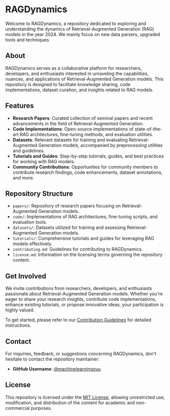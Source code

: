 # RAGDynamics

Welcome to RAGDynamics, a repository dedicated to exploring and understanding the dynamics of Retrieval-Augmented Generation (RAG) models in the year 2024. We mainly focus on new data parsers, upgraded tools and techniques

## About

RAGDynamics serves as a collaborative platform for researchers, developers, and enthusiasts interested in unraveling the capabilities, nuances, and applications of Retrieval-Augmented Generation models. This repository is designed to facilitate knowledge sharing, code implementations, dataset curation, and insights related to RAG models.

## Features

- **Research Papers**: Curated collection of seminal papers and recent advancements in the field of Retrieval-Augmented Generation.
- **Code Implementations**: Open-source implementations of state-of-the-art RAG architectures, fine-tuning methods, and evaluation utilities.
- **Datasets**: Relevant datasets for training and evaluating Retrieval-Augmented Generation models, accompanied by preprocessing utilities and guidelines.
- **Tutorials and Guides**: Step-by-step tutorials, guides, and best practices for working with RAG models.
- **Community Contributions**: Opportunities for community members to contribute research findings, code enhancements, dataset annotations, and more.

## Repository Structure

- `papers/`: Repository of research papers focusing on Retrieval-Augmented Generation models.
- `code/`: Implementations of RAG architectures, fine-tuning scripts, and evaluation tools.
- `datasets/`: Datasets utilized for training and assessing Retrieval-Augmented Generation models.
- `tutorials/`: Comprehensive tutorials and guides for leveraging RAG models effectively.
- `contributing.md`: Guidelines for contributing to RAGDynamics.
- `license.md`: Information on the licensing terms governing the repository content.

## Get Involved

We invite contributions from researchers, developers, and enthusiasts passionate about Retrieval-Augmented Generation models. Whether you're eager to share your research insights, contribute code implementations, enhance existing tutorials, or propose innovative ideas, your participation is highly valued.

To get started, please refer to our [Contribution Guidelines](contributing.md) for detailed instructions.

## Contact

For inquiries, feedback, or suggestions concerning RAGDynamics, don't hesitate to contact the repository maintainer:

- **GitHub Username**: [@machinelearningzuu](https://github.com/machinelearningzuu)

## License

This repository is licensed under the [MIT License](license.md), allowing unrestricted use, modification, and distribution of the content for academic and non-commercial purposes.
